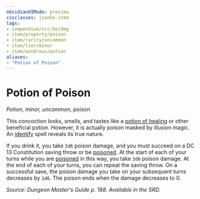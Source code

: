 ```yaml
---
obsidianUIMode: preview
cssclasses: json5e-item
tags:
- compendium/src/5e/dmg
- item/property/poison
- item/rarity/uncommon
- item/tier/minor
- item/wondrous/potion
aliases: 
- "Potion of Poison"
---
```

# Potion of Poison
*Potion, minor, uncommon, poison*  


This concoction looks, smells, and tastes like a [potion of healing](5E2014官方资源/items/potion-of-healing.md) or other beneficial potion. However, it is actually poison masked by illusion magic. An [identify](5E2014官方资源/spells/identify.md) spell reveals its true nature.

If you drink it, you take `3d6` poison damage, and you must succeed on a DC 13 Constitution saving throw or be [poisoned](5E2014官方资源/规则/conditions.md#poisoned). At the start of each of your turns while you are [poisoned](5E2014官方资源/规则/conditions.md#poisoned) in this way, you take `3d6` poison damage. At the end of each of your turns, you can repeat the saving throw. On a successful save, the poison damage you take on your subsequent turns decreases by `1d6`. The poison ends when the damage decreases to 0.

*Source: Dungeon Master's Guide p. 188. Available in the SRD.*